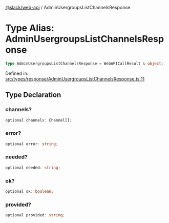 [@slack/web-api](../index.md) / AdminUsergroupsListChannelsResponse

# Type Alias: AdminUsergroupsListChannelsResponse

```ts
type AdminUsergroupsListChannelsResponse = WebAPICallResult & object;
```

Defined in: [src/types/response/AdminUsergroupsListChannelsResponse.ts:11](https://github.com/slackapi/node-slack-sdk/blob/main/packages/web-api/src/types/response/AdminUsergroupsListChannelsResponse.ts#L11)

## Type Declaration

### channels?

```ts
optional channels: Channel[];
```

### error?

```ts
optional error: string;
```

### needed?

```ts
optional needed: string;
```

### ok?

```ts
optional ok: boolean;
```

### provided?

```ts
optional provided: string;
```
